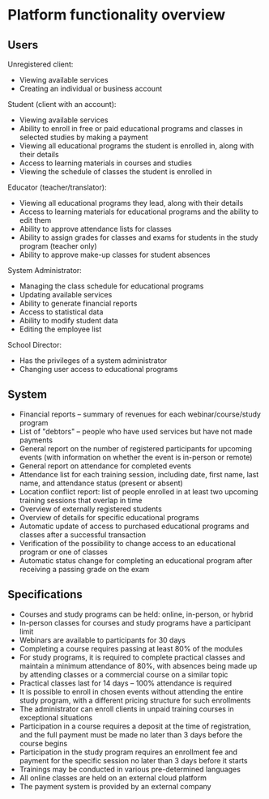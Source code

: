 # Platform functionality overview

## Users

Unregistered client:

- Viewing available services
- Creating an individual or business account

Student (client with an account):

- Viewing available services
- Ability to enroll in free or paid educational programs and classes in selected studies by making a payment
- Viewing all educational programs the student is enrolled in, along with their details
- Access to learning materials in courses and studies
- Viewing the schedule of classes the student is enrolled in

Educator (teacher/translator):

- Viewing all educational programs they lead, along with their details
- Access to learning materials for educational programs and the ability to edit them
- Ability to approve attendance lists for classes
- Ability to assign grades for classes and exams for students in the study program (teacher only)
- Ability to approve make-up classes for student absences

System Administrator:

- Managing the class schedule for educational programs
- Updating available services
- Ability to generate financial reports
- Access to statistical data
- Ability to modify student data
- Editing the employee list

School Director:

- Has the privileges of a system administrator
- Changing user access to educational programs


## System

- Financial reports – summary of revenues for each webinar/course/study program
- List of "debtors" – people who have used services but have not made payments
- General report on the number of registered participants for upcoming events (with information on whether the event is in-person or remote)
- General report on attendance for completed events
- Attendance list for each training session, including date, first name, last name, and attendance status (present or absent)
- Location conflict report: list of people enrolled in at least two upcoming training sessions that overlap in time
- Overview of externally registered students
- Overview of details for specific educational programs
- Automatic update of access to purchased educational programs and classes after a successful transaction
- Verification of the possibility to change access to an educational program or one of classes
- Automatic status change for completing an educational program after receiving a passing grade on the exam


## Specifications

- Courses and study programs can be held: online, in-person, or hybrid
- In-person classes for courses and study programs have a participant limit
- Webinars are available to participants for 30 days
- Completing a course requires passing at least 80% of the modules
- For study programs, it is required to complete practical classes and maintain a minimum attendance of 80%, with absences being made up by attending classes or a commercial course on a similar topic
- Practical classes last for 14 days – 100% attendance is required
- It is possible to enroll in chosen events without attending the entire study program, with a different pricing structure for such enrollments
- The administrator can enroll clients in unpaid training courses in exceptional situations
- Participation in a course requires a deposit at the time of registration, and the full payment must be made no later than 3 days before the course begins
- Participation in the study program requires an enrollment fee and payment for the specific session no later than 3 days before it starts
- Trainings may be conducted in various pre-determined languages
- All online classes are held on an external cloud platform
- The payment system is provided by an external company